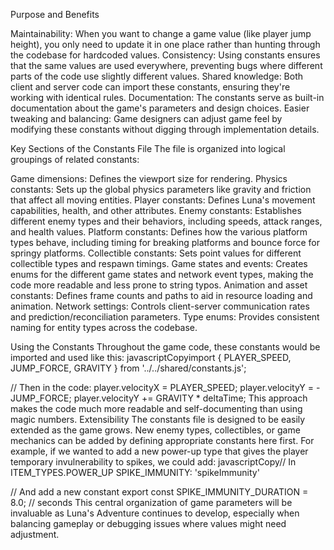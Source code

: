 Purpose and Benefits

Maintainability: When you want to change a game value (like player jump height), you only need to update it in one place rather than hunting through the codebase for hardcoded values.
Consistency: Using constants ensures that the same values are used everywhere, preventing bugs where different parts of the code use slightly different values.
Shared knowledge: Both client and server code can import these constants, ensuring they're working with identical rules.
Documentation: The constants serve as built-in documentation about the game's parameters and design choices.
Easier tweaking and balancing: Game designers can adjust game feel by modifying these constants without digging through implementation details.

Key Sections of the Constants File
The file is organized into logical groupings of related constants:

Game dimensions: Defines the viewport size for rendering.
Physics constants: Sets up the global physics parameters like gravity and friction that affect all moving entities.
Player constants: Defines Luna's movement capabilities, health, and other attributes.
Enemy constants: Establishes different enemy types and their behaviors, including speeds, attack ranges, and health values.
Platform constants: Defines how the various platform types behave, including timing for breaking platforms and bounce force for springy platforms.
Collectible constants: Sets point values for different collectible types and respawn timings.
Game states and events: Creates enums for the different game states and network event types, making the code more readable and less prone to string typos.
Animation and asset constants: Defines frame counts and paths to aid in resource loading and animation.
Network settings: Controls client-server communication rates and prediction/reconciliation parameters.
Type enums: Provides consistent naming for entity types across the codebase.

Using the Constants
Throughout the game code, these constants would be imported and used like this:
javascriptCopyimport { PLAYER_SPEED, JUMP_FORCE, GRAVITY } from '../../shared/constants.js';

// Then in the code:
player.velocityX = PLAYER_SPEED;
player.velocityY = -JUMP_FORCE;
player.velocityY += GRAVITY * deltaTime;
This approach makes the code much more readable and self-documenting than using magic numbers.
Extensibility
The constants file is designed to be easily extended as the game grows. New enemy types, collectibles, or game mechanics can be added by defining appropriate constants here first.
For example, if we wanted to add a new power-up type that gives the player temporary invulnerability to spikes, we could add:
javascriptCopy// In ITEM_TYPES.POWER_UP
SPIKE_IMMUNITY: 'spikeImmunity'

// And add a new constant
export const SPIKE_IMMUNITY_DURATION = 8.0; // seconds
This central organization of game parameters will be invaluable as Luna's Adventure continues to develop, especially when balancing gameplay or debugging issues where values might need adjustment.